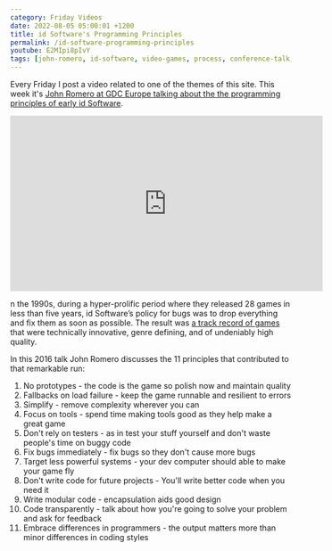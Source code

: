 ```yaml
---
category: Friday Videos
date: 2022-08-05 05:00:01 +1200
title: id Software's Programming Principles
permalink: /id-software-programming-principles
youtube: E2MIpi8pIvY
tags: [john-romero, id-software, video-games, process, conference-talk, gdc]
---
```

Every Friday I post a video related to one of the themes of this site. This week it's [John Romero at GDC Europe talking about the the programming principles of early id Software](https://www.youtube.com/watch?v=E2MIpi8pIvY).

<iframe width="560" height="315" src="https://www.youtube-nocookie.com/embed/E2MIpi8pIvY" title="YouTube video player" frameborder="0" allow="accelerometer; autoplay; clipboard-write; encrypted-media; gyroscope; picture-in-picture" allowfullscreen></iframe>

n the 1990s, during a hyper-prolific period where they released 28 games in less than five years, id Software’s policy for bugs was to drop everything and fix them as soon as possible. The result was [a track record of games](https://en.wikipedia.org/wiki/List_of_id_Software_games) that were technically innovative, genre defining, and of undeniably high quality.

In this 2016 talk John Romero discusses the 11 principles that contributed to that remarkable run:

1. No prototypes - the code is the game so polish now and maintain quality
2. Fallbacks on load failure - keep the game runnable and resilient to errors
3. Simplify - remove complexity wherever you can
4. Focus on tools - spend time making tools good as they help make a great game
5. Don't rely on testers - as in test your stuff yourself and don't waste people's time on buggy code
6. Fix bugs immediately - fix bugs so they don't cause more bugs
7. Target less powerful systems - your dev computer should able to make your game fly
8. Don't write code for future projects - You'll write better code when you need it
9. Write modular code - encapsulation aids good design
10. Code transparently - talk about how you're going to solve your problem and ask for feedback
11. Embrace differences in programmers - the output matters more than minor differences in coding styles